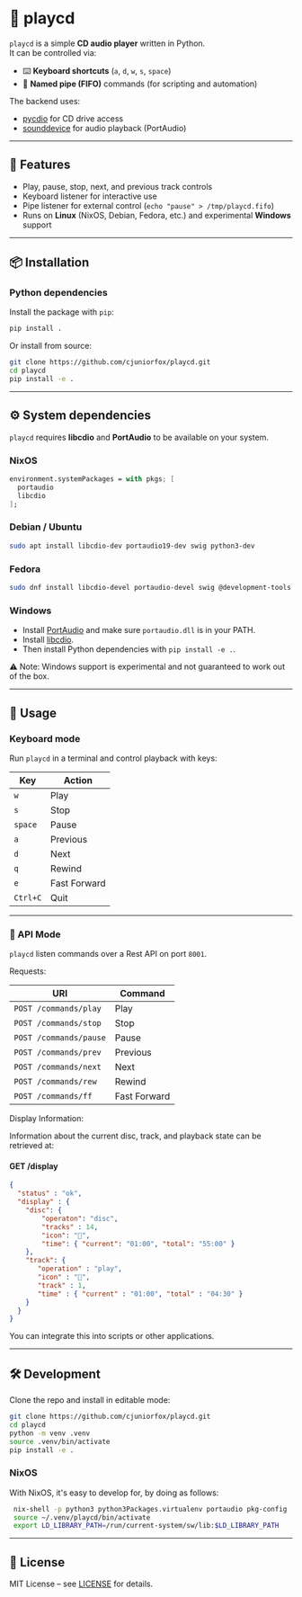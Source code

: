# 🎵 playcd

`playcd` is a simple **CD audio player** written in Python.  
It can be controlled via:

- ⌨️ **Keyboard shortcuts** (`a`, `d`, `w`, `s`, `space`)  
- 📡 **Named pipe (FIFO)** commands (for scripting and automation)  

The backend uses:

- [pycdio](https://pypi.org/project/pycdio/) for CD drive access  
- [sounddevice](https://python-sounddevice.readthedocs.io/) for audio playback (PortAudio)  

---

## 🚀 Features

- Play, pause, stop, next, and previous track controls  
- Keyboard listener for interactive use  
- Pipe listener for external control (`echo "pause" > /tmp/playcd.fifo`)  
- Runs on **Linux** (NixOS, Debian, Fedora, etc.) and experimental **Windows** support  

---

## 📦 Installation

### Python dependencies

Install the package with `pip`:

```bash
pip install .
````

Or install from source:

```bash
git clone https://github.com/cjuniorfox/playcd.git
cd playcd
pip install -e .
```

---

## ⚙️ System dependencies

`playcd` requires **libcdio** and **PortAudio** to be available on your system.

### NixOS

```nix
environment.systemPackages = with pkgs; [
  portaudio
  libcdio
];
```

### Debian / Ubuntu

```bash
sudo apt install libcdio-dev portaudio19-dev swig python3-dev
```

### Fedora

```bash
sudo dnf install libcdio-devel portaudio-devel swig @development-tools python3-devel
```

### Windows

- Install [PortAudio](http://www.portaudio.com/download.html) and make sure `portaudio.dll` is in your PATH.
- Install [libcdio](https://www.gnu.org/software/libcdio/).
- Then install Python dependencies with `pip install -e .`.

⚠️ Note: Windows support is experimental and not guaranteed to work out of the box.

---

## 🎹 Usage

### Keyboard mode

Run `playcd` in a terminal and control playback with keys:

| Key      | Action      |
| -------- | ------------|
| `w`      | Play        |
| `s`      | Stop        |
| `space`  | Pause       |
| `a`      | Previous    |
| `d`      | Next        |
| `q`      | Rewind      |
| `e`      | Fast Forward|
| `Ctrl+C` | Quit        |

---

### 📡 API Mode

`playcd` listen commands over a Rest API on port `8001`.

Requests:

| URI                   | Command      |
|-----------------------|--------------|
|`POST /commands/play`  | Play         |
|`POST /commands/stop`  | Stop         |
|`POST /commands/pause` | Pause        |
|`POST /commands/prev`  | Previous     |
|`POST /commands/next`  | Next         |
|`POST /commands/rew`   | Rewind       |
|`POST /commands/ff`    | Fast Forward |

Display Information:

Information about the current disc, track, and playback state can be retrieved at:

#### GET /display

```json
{
  "status" : "ok",
  "display" : {
    "disc": {
        "operaton": "disc",
        "tracks" : 14,
        "icon": "",
        "time": { "current": "01:00", "total": "55:00" }
    },
    "track": {
       "operation" : "play",
       "icon" : "",
       "track" : 1,
       "time" : { "current" : "01:00", "total" : "04:30" }
    }
  }
}
```

You can integrate this into scripts or other applications.

---

## 🛠 Development

Clone the repo and install in editable mode:

```bash
git clone https://github.com/cjuniorfox/playcd.git
cd playcd
python -m venv .venv
source .venv/bin/activate
pip install -e .
```

### NixOS

With NixOS, it's easy to develop for, by doing as follows:

```bash
 nix-shell -p python3 python3Packages.virtualenv portaudio pkg-config
 source ~/.venv/playcd/bin/activate
 export LD_LIBRARY_PATH=/run/current-system/sw/lib:$LD_LIBRARY_PATH
```

---

## 🧾 License

MIT License – see [LICENSE](LICENSE) for details.
